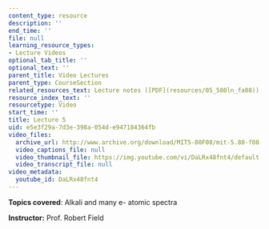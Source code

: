 ```yaml
---
content_type: resource
description: ''
end_time: ''
file: null
learning_resource_types:
- Lecture Videos
optional_tab_title: ''
optional_text: ''
parent_title: Video Lectures
parent_type: CourseSection
related_resources_text: Lecture notes ([PDF](resources/05_580ln_fa08))
resource_index_text: ''
resourcetype: Video
start_time: ''
title: Lecture 5
uid: e5e3f29a-7d3e-398a-054d-e947184364fb
video_files:
  archive_url: http://www.archive.org/download/MIT5-80F08/mit-5.80-f08-lec05_300k.mp4
  video_captions_file: null
  video_thumbnail_file: https://img.youtube.com/vi/DaLRx48fnt4/default.jpg
  video_transcript_file: null
video_metadata:
  youtube_id: DaLRx48fnt4
---
```


**Topics covered**: Alkali and many e- atomic spectra

**Instructor:** Prof. Robert Field